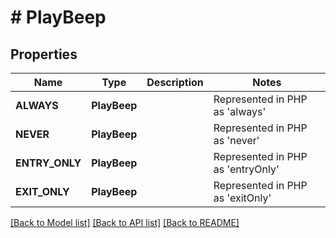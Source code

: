 # # PlayBeep

## Properties

Name | Type | Description | Notes
------------ | ------------- | ------------- | -------------
| **ALWAYS** | **PlayBeep** |  | Represented in PHP as 'always' |
| **NEVER** | **PlayBeep** |  | Represented in PHP as 'never' |
| **ENTRY_ONLY** | **PlayBeep** |  | Represented in PHP as 'entryOnly' |
| **EXIT_ONLY** | **PlayBeep** |  | Represented in PHP as 'exitOnly' |

[[Back to Model list]](../../README.md#models) [[Back to API list]](../../README.md#endpoints) [[Back to README]](../../README.md)
